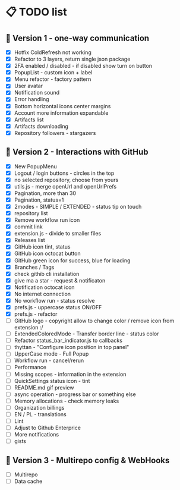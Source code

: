 # 📋 TODO list

## 🚀 Version 1 - one-way communication

- [x] Hotfix ColdRefresh not working
- [x] Refactor to 3 layers, return single json package
- [x] 2FA enabled / disabled - if disabled show turn on button
- [x] PopupList - custom icon + label
- [x] Menu refactor - factory pattern
- [x] User avatar
- [x] Notification sound
- [x] Error handling
- [x] Bottom horizontal icons center margins
- [x] Account more information expandable
- [x] Artifacts list
- [x] Artifacts downloading
- [x] Repository followers - stargazers

## 🌟 Version 2 - Interactions with GitHub
- [x] New PopupMenu
- [x] Logout / login buttons - circles in the top
- [x] no selected repository, choose from yours
- [x] utils.js - merge openUrl and openUrlPrefs
- [x] Pagination, more than 30
- [x] Pagination, status=1
- [x] 2modes - SIMPLE / EXTENDED - status tip on touch
- [x] repository list
- [x] Remove workflow run icon
- [x] commit link
- [x] extension.js - divide to smaller files
- [x] Releases list
- [x] GitHub icon tint, status
- [x] GitHub icon octocat button
- [x] GitHub green icon for success, blue for loading
- [x] Branches / Tags
- [x] check githib cli installation
- [x] give ma a star - request & notificaton
- [x] Notification octocat icon
- [x] No internet connection
- [x] No workflow run - status resolve
- [x] prefs.js - uppercase status ON/OFF
- [x] prefs.js - refactor
- [ ] GitHub logo - copyright allow to change color / remove icon from extension :/
- [ ] ExtendedColoredMode - Transfer border line - status color
- [ ] Refactor status_bar_indicator.js to callbacks
- [ ] thyttan - "Configure icon position in top panel"
- [ ] UpperCase mode - Full Popup
- [ ] Workflow run - cancel/rerun
- [ ] Performance
- [ ] Missing scopes - information in the extension
- [ ] QuickSettings status icon - tint
- [ ] README.md gif preview
- [ ] async operation - progress bar or something else
- [ ] Memory allocations - check memory leaks
- [ ] Organization billings
- [ ] EN / PL - translations
- [ ] Lint
- [ ] Adjust to Github Enterprice
- [ ] More notifications
- [ ] gists

## 🎯 Version 3 - Multirepo config & WebHooks
- [ ] Multirepo
- [ ] Data cache
